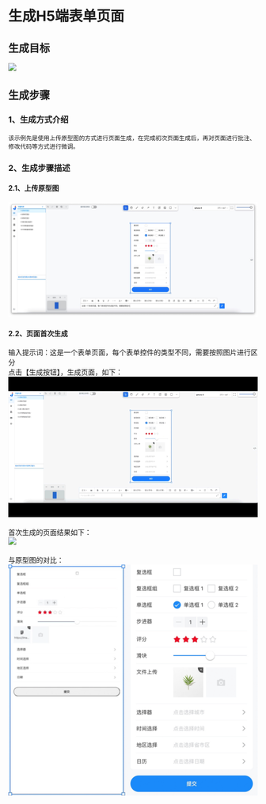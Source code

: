 # 生成H5端表单页面

## 生成目标

<image width="320px" height=auto src="./assets/examples/MobileH5/表单页.jpeg"/>

<!-- ![](./assets/examples/MobileH5/表单页.jpeg) -->

## 生成步骤

### 1、生成方式介绍
    该示例先是使用上传原型图的方式进行页面生成，在完成初次页面生成后，再对页面进行批注、修改代码等方式进行微调。
### 2、生成步骤描述
#### 2.1、上传原型图
![](./assets/examples/Web/mobileform-2.jpg)
#### 2.2、页面首次生成
输入提示词：这是一个表单页面，每个表单控件的类型不同，需要按照图片进行区分
<br>点击【生成按钮】，生成页面，如下：
![](./assets/examples/Web/mobileform.gif)
<br><br>
首次生成的页面结果如下：
<br><image width="320px" height=auto src="./assets/examples/Web/mobileform-1.jpg"/>
<br><br>
与原型图的对比：
![](./assets/examples/Web/mobileformdiff.png)